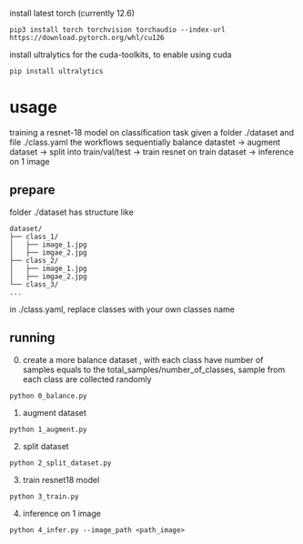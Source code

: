 install latest torch (currently 12.6)
```
pip3 install torch torchvision torchaudio --index-url https://download.pytorch.org/whl/cu126
```
install ultralytics for the cuda-toolkits, to enable using cuda 
```
pip install ultralytics
```

# usage 
training a resnet-18 model on classification task 
given a folder ./dataset and file ./class.yaml 
the workflows sequentially balance datastet -> augment dataset -> split into train/val/test -> train resnet on train dataset -> inference on 1 image 
## prepare
folder ./dataset has structure like 
```
dataset/
├── class_1/
│   ├── image_1.jpg
│   ├── imgae_2.jpg
├── class_2/
│   ├── image_1.jpg
│   ├── imgae_2.jpg
└── class_3/
...
```
in ./class.yaml, replace classes with your own classes name 

## running
0. create a more balance dataset , with each class have number of samples equals to the total_samples/number_of_classes, sample from each class are collected randomly
```
python 0_balance.py
```
1. augment dataset 
```
python 1_augment.py
```
2. split dataset 
```
python 2_split_dataset.py
```
3. train resnet18 model
```
python 3_train.py
```
4. inference on 1 image
```
python 4_infer.py --image_path <path_image>
```